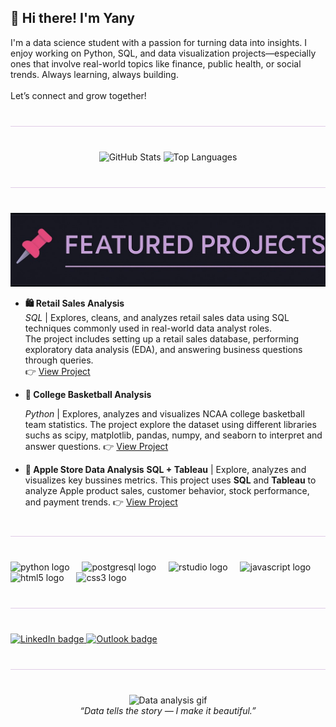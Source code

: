 <h2 align="left">👋 Hi there! I'm Yany</h2>

<p align="left">
I'm a data science student with a passion for turning data into insights. I enjoy working on Python, SQL, and data visualization projects—especially ones that involve real-world topics like finance, public health, or social trends. Always learning, always building.<br><br>Let’s connect and grow together!
</p>

<hr style="border: none; height: 1px; background: #e0cce7; margin: 40px 0;" />

<div align="center">
  <img src="https://github-readme-stats.vercel.app/api?username=YanyyM&show_icons=true&theme=radical&hide_border=false&include_all_commits=true&count_private=true" height="150" alt="GitHub Stats" />
  <img src="https://github-readme-stats.vercel.app/api/top-langs?username=YanyyM&layout=compact&theme=radical&hide_border=false&card_width=320" height="150" alt="Top Languages" />
</div>

<hr style="border: none; height: 1px; background: #e0cce7; margin: 40px 0;" />

<p align="center">
  <img src="https://raw.githubusercontent.com/YanyyM/YanyyM/main/header.jpeg" alt="Featured Projects" width="600" />
</p>


- **🛍 Retail Sales Analysis**  
  *SQL* | Explores, cleans, and analyzes retail sales data using SQL techniques commonly used in real-world data analyst roles.  
  The project includes setting up a retail sales database, performing exploratory data analysis (EDA), and answering business questions through queries.  
  👉 [View Project](https://github.com/YanyyM/sql_retail_sale_analysis)

- **🏀 College Basketball Analysis**
  
  *Python* | Explores, analyzes and visualizes NCAA college basketball team statistics.
    The project explore the dataset using different libraries suchs as scipy, matplotlib, pandas, numpy, and seaborn to interpret and answer questions.
  👉 [View Project](https://github.com/YanyyM/college-basketball-analysis.git)

- **🍎 Apple Store Data Analysis**
  **SQL + Tableau** | Explore, analyzes and visualizes key bussines metrics.
  This project uses **SQL** and **Tableau** to analyze Apple product sales, customer behavior, stock performance, and payment trends.
  👉 [View Project](https://github.com/YanyyM/Apple_Store_Data_Analysis.git)


<hr style="border: ![header](https://github.com/user-attachments/assets/84e43b10-56c6-483a-8b53-7eef1398a7e5)
none; height: 1px; background: #e0cce7; margin: 40px 0;" />

<div align="left">
  <img src="https://cdn.jsdelivr.net/gh/devicons/devicon/icons/python/python-original.svg" height="30" alt="python logo" />
  <img width="12" />
  <img src="https://cdn.jsdelivr.net/gh/devicons/devicon/icons/postgresql/postgresql-original.svg" height="30" alt="postgresql logo" />
  <img width="12" />
  <img src="https://cdn.jsdelivr.net/gh/devicons/devicon/icons/rstudio/rstudio-original.svg" height="30" alt="rstudio logo" />
  <img width="12" />
  <img src="https://cdn.jsdelivr.net/gh/devicons/devicon/icons/javascript/javascript-original.svg" height="30" alt="javascript logo" />
  <img width="12" />
  <img src="https://cdn.jsdelivr.net/gh/devicons/devicon/icons/html5/html5-original.svg" height="30" alt="html5 logo" />
  <img width="12" />
  <img src="https://cdn.jsdelivr.net/gh/devicons/devicon/icons/css3/css3-original.svg" height="30" alt="css3 logo" />
</div>

<hr style="border: none; height: 1px; background: #e0cce7; margin: 40px 0;" />

<div align="left">
  <a href="https://www.linkedin.com/in/yannara-martinez" target="_blank">
    <img src="https://img.shields.io/static/v1?message=LinkedIn&logo=linkedin&label=&color=8be9fd&logoColor=white&labelColor=&style=for-the-badge" height="35" alt="LinkedIn badge" />
  </a>
  <a href="mailto:yannara.martinez@outlook.com" target="_blank">
    <img src="https://img.shields.io/static/v1?message=Outlook&logo=microsoft-outlook&label=&color=8be9fd&logoColor=white&labelColor=&style=for-the-badge" height="35" alt="Outlook badge" />
  </a>
</div>

<hr style="border: none; height: 1px; background: #e0cce7; margin: 40px 0;" />

<p align="center">
  <img src="https://media.giphy.com/media/v1.Y2lkPTc5MGI3NjExZzBlOTNibmR5dGl5NHF4NzFxMnYzMXNsNmp0bHlnbWltaGF2aDl1diZlcD12MV9naWZzX3NlYXJjaCZjdD1n/bmQBu3aSF0DxadphkG/giphy.gif" width="400" alt="Data analysis gif" />
  <br>
  <i>“Data tells the story — I make it beautiful.”</i>
</p>
